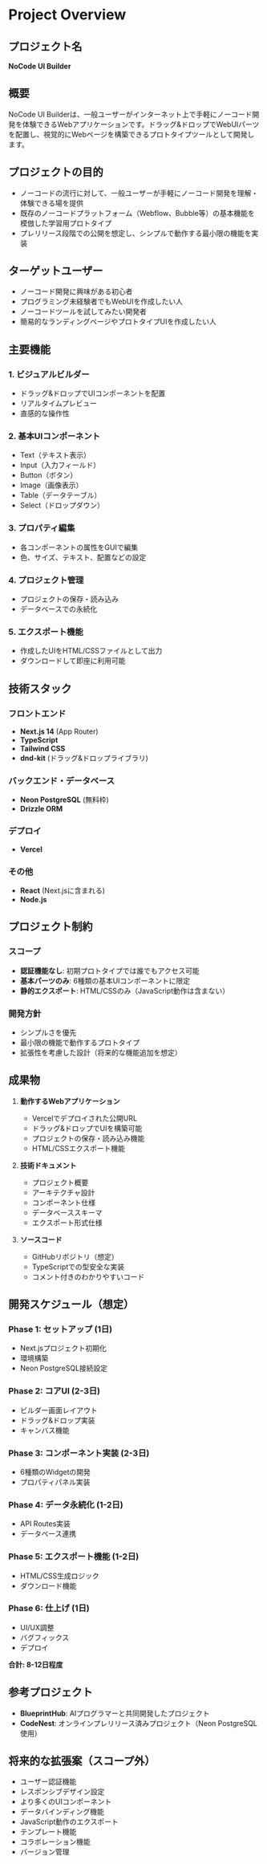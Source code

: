 # Project Overview

## プロジェクト名
**NoCode UI Builder**

## 概要
NoCode UI Builderは、一般ユーザーがインターネット上で手軽にノーコード開発を体験できるWebアプリケーションです。ドラッグ&ドロップでWebUIパーツを配置し、視覚的にWebページを構築できるプロトタイプツールとして開発します。

## プロジェクトの目的
- ノーコードの流行に対して、一般ユーザーが手軽にノーコード開発を理解・体験できる場を提供
- 既存のノーコードプラットフォーム（Webflow、Bubble等）の基本機能を模倣した学習用プロトタイプ
- プレリリース段階での公開を想定し、シンプルで動作する最小限の機能を実装

## ターゲットユーザー
- ノーコード開発に興味がある初心者
- プログラミング未経験者でもWebUIを作成したい人
- ノーコードツールを試してみたい開発者
- 簡易的なランディングページやプロトタイプUIを作成したい人

## 主要機能

### 1. ビジュアルビルダー
- ドラッグ&ドロップでUIコンポーネントを配置
- リアルタイムプレビュー
- 直感的な操作性

### 2. 基本UIコンポーネント
- Text（テキスト表示）
- Input（入力フィールド）
- Button（ボタン）
- Image（画像表示）
- Table（データテーブル）
- Select（ドロップダウン）

### 3. プロパティ編集
- 各コンポーネントの属性をGUIで編集
- 色、サイズ、テキスト、配置などの設定

### 4. プロジェクト管理
- プロジェクトの保存・読み込み
- データベースでの永続化

### 5. エクスポート機能
- 作成したUIをHTML/CSSファイルとして出力
- ダウンロードして即座に利用可能

## 技術スタック

### フロントエンド
- **Next.js 14** (App Router)
- **TypeScript**
- **Tailwind CSS**
- **dnd-kit** (ドラッグ&ドロップライブラリ)

### バックエンド・データベース
- **Neon PostgreSQL** (無料枠)
- **Drizzle ORM**

### デプロイ
- **Vercel**

### その他
- **React** (Next.jsに含まれる)
- **Node.js**

## プロジェクト制約

### スコープ
- **認証機能なし**: 初期プロトタイプでは誰でもアクセス可能
- **基本パーツのみ**: 6種類の基本UIコンポーネントに限定
- **静的エクスポート**: HTML/CSSのみ（JavaScript動作は含まない）

### 開発方針
- シンプルさを優先
- 最小限の機能で動作するプロトタイプ
- 拡張性を考慮した設計（将来的な機能追加を想定）

## 成果物

1. **動作するWebアプリケーション**
   - Vercelでデプロイされた公開URL
   - ドラッグ&ドロップでUIを構築可能
   - プロジェクトの保存・読み込み機能
   - HTML/CSSエクスポート機能

2. **技術ドキュメント**
   - プロジェクト概要
   - アーキテクチャ設計
   - コンポーネント仕様
   - データベーススキーマ
   - エクスポート形式仕様

3. **ソースコード**
   - GitHubリポジトリ（想定）
   - TypeScriptでの型安全な実装
   - コメント付きのわかりやすいコード

## 開発スケジュール（想定）

### Phase 1: セットアップ (1日)
- Next.jsプロジェクト初期化
- 環境構築
- Neon PostgreSQL接続設定

### Phase 2: コアUI (2-3日)
- ビルダー画面レイアウト
- ドラッグ&ドロップ実装
- キャンバス機能

### Phase 3: コンポーネント実装 (2-3日)
- 6種類のWidgetの開発
- プロパティパネル実装

### Phase 4: データ永続化 (1-2日)
- API Routes実装
- データベース連携

### Phase 5: エクスポート機能 (1-2日)
- HTML/CSS生成ロジック
- ダウンロード機能

### Phase 6: 仕上げ (1日)
- UI/UX調整
- バグフィックス
- デプロイ

**合計: 8-12日程度**

## 参考プロジェクト
- **BlueprintHub**: AIプログラマーと共同開発したプロジェクト
- **CodeNest**: オンラインプレリリース済みプロジェクト（Neon PostgreSQL使用）

## 将来的な拡張案（スコープ外）
- ユーザー認証機能
- レスポンシブデザイン設定
- より多くのUIコンポーネント
- データバインディング機能
- JavaScript動作のエクスポート
- テンプレート機能
- コラボレーション機能
- バージョン管理
